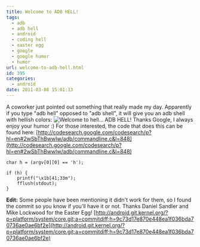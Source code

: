 ```yaml
---
title: Welcome to ADB HELL!
tags:
  - adb
  - adb hell
  - android
  - coding hell
  - easter egg
  - google
  - google humor
  - humor
url: welcome-to-adb-hell.html
id: 395
categories:
  - android
date: 2011-03-08 15:01:13
---
```


A coworker just pointed out something that really made my day. Apparently if you type "adb hell" opposed to "adb shell", it will give you an adb shell with hellish colors:
![Welcome to hell... ADB HELL!](http://173.230.150.16/blog/wp-content/uploads/2011/03/adbhell.png "We want your eyes to BLEED!")
Thanks Google, I always enjoy your humor :) For those interested, the code that does this can be found here:
[http://codesearch.google.com/codesearch/p?hl=en#2wSbThBwwIw/adb/commandline.c&l=848](http://codesearch.google.com/codesearch/p?hl=en#2wSbThBwwIw/adb/commandline.c&l=848)
```
char h = (argv[0][0] == 'h');

if (h) {
    printf("\x1b[41;33m");
    fflush(stdout);
}
```
**Edit:** Some people have been mentioning it didn't work for them, so I found the commit so you know if you'll have it or not. Thanks Daniel Sandler and Mike Lockwood for the Easter Egg!
[http://android.git.kernel.org/?p=platform/system/core.git;a=commitdiff;h=9c73d17e870e448ea1f036bda70736ae0ae6bf2e](http://android.git.kernel.org/?p=platform/system/core.git;a=commitdiff;h=9c73d17e870e448ea1f036bda70736ae0ae6bf2e)
